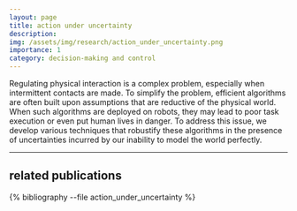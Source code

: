 ```yaml
---
layout: page
title: action under uncertainty
description: 
img: /assets/img/research/action_under_uncertainty.png
importance: 1
category: decision-making and control
---
```


Regulating physical interaction is a complex problem, especially when intermittent contacts are made. To simplify the problem, efficient algorithms are often built upon assumptions that are reductive of the physical world. When such algorithms are deployed on robots, they may lead to poor task execution or even put human lives in danger. To address this issue, we develop various techniques that robustify these algorithms in the presence of uncertainties incurred by our inability to model the world perfectly.


---
## related publications
<div class="publications">

{% bibliography --file action_under_uncertainty %}

</div>